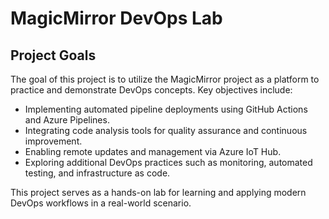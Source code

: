 # MagicMirror DevOps Lab

## Project Goals

The goal of this project is to utilize the MagicMirror project as a platform to practice and demonstrate DevOps concepts. Key objectives include:

- Implementing automated pipeline deployments using GitHub Actions and Azure Pipelines.
- Integrating code analysis tools for quality assurance and continuous improvement.
- Enabling remote updates and management via Azure IoT Hub.
- Exploring additional DevOps practices such as monitoring, automated testing, and infrastructure as code.

This project serves as a hands-on lab for learning and applying modern DevOps workflows in a real-world scenario.

